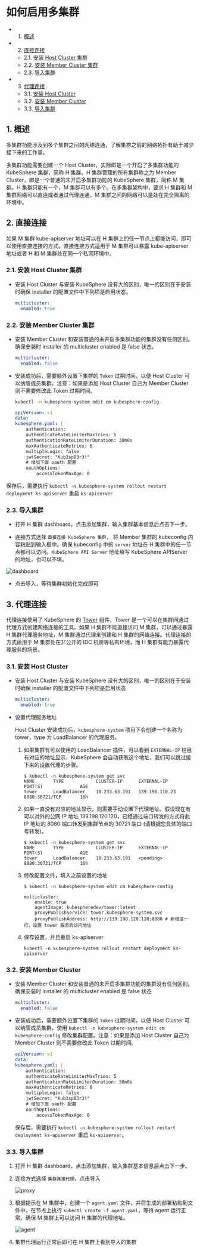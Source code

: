 # 如何启用多集群

<!-- vscode-markdown-toc -->
* 1. [概述](#Intro)
* 2. [直接连接](#direct)
  * 2.1. [安装 Host Cluster 集群](#HostCluster)
  * 2.2. [安装 Member Cluster 集群](#MemberCluster)
  * 2.3. [导入集群](#AddCluster)
* 3. [代理连接](#agent)
  * 3.1. [安装 Host Cluster](#HostCluster-Agent)
  * 3.2. [安装 Member Cluster](#MemberCluster-Agent)
  * 3.3. [导入集群](#AddCluster-Agent)

<!-- vscode-markdown-toc-config
	numbering=true
	autoSave=true
	/vscode-markdown-toc-config -->
<!-- /vscode-markdown-toc -->

## 1. <a name='Intro'></a>概述

多集群功能涉及到多个集群之间的网络连通，了解集群之前的网络拓扑有助于减少接下来的工作量。

多集群功能需要创建一个 Host Cluster，实际即是一个开启了多集群功能的 KubeSphere 集群，简称 H 集群。H 集群管理的所有集群称之为 Member Cluster，即是一个普通的未开启多集群功能的 KubeSphere 集群，简称 M 集群。H 集群只能有一个，M 集群可以有多个。在多集群架构中，要求 H 集群和 M 集群网络可以直连或者通过代理连通，M 集群之间的网络可以是处在完全隔离的环境中。

## 2. <a name='direct'></a>直接连接

如果 M 集群 kube-apiserver 地址可以在 H 集群上的任一节点上都能访问，即可以使用直接连接的方式。直接连接方式适用于 M 集群可以暴露 kube-apiserver 地址或者 H 和 M 集群处在同一个私网环境中。

### 2.1. <a name='HostCluster'></a>安装 Host Cluster 集群

* 安装 Host Cluster 与安装 KubeSphere 没有大的区别，唯一的区别在于安装时确保 installer 的配置文件中下列项是启用状态。

    ```yaml
    multicluster:
      enabled: true
    ```

### 2.2. <a name='MemberCluster'></a>安装 Member Cluster 集群

* 安装 Member Cluster 和安装普通的未开启多集群功能的集群没有任何区别。确保安装时 installer 的 multicluster enabled 是 false 状态。

    ```yaml
    multicluster:
      enabled: false
    ```

* 安装成功后，需要额外设置下集群的 `Token` 过期时间，以便 Host Cluster 可以纳管成员集群。注意：如果是添加 Host Cluster 自己为 Member Cluster 则不需要修改此 Token 过期时间。

     ```bash
    kubectl -n kubesphere-system edit cm kubesphere-config
    ```

    ```yaml
    apiVersion: v1
    data:
    kubesphere.yaml: |
        authentication:
        authenticateRateLimiterMaxTries: 5
        authenticationRateLimiterDuration: 30m0s
        maxAuthenticateRetries: 6
        multipleLogin: false
        jwtSecret: "Kub3sp83r3!"
        # 增加下面 oauth 配置
        oauthOptions:
            accessTokenMaxAge: 0
    ```

保存后，需要执行 `kubectl -n kubesphere-system rollout restart deployment ks-apiserver` 重启 `ks-apiserver`

### 2.3. <a name='AddCluster'></a>导入集群

* 打开 H 集群 dashboard，点击添加集群，输入集群基本信息后点击下一步。

* 连接方式选择 `直接连接 KubeSphere 集群`， 将 Member 集群的 kubeconfig 内容粘贴到输入框中。确保 kubeconfig 中的 `server` 地址在 H 集群中的任一节点都可以访问。`KubeSphere API Server` 地址填写 KubeSphere APIServer 的地址，也可以不填。

![dashboard](./direct_import.png)

* 点击导入，等待集群初始化完成即可

## 3. <a name='agent'></a>代理连接

代理连接使用了 KubeSphere 的 [Tower](https://github.com/kubesphere/tower) 组件，Tower 是一个可以在集群间通过代理方式创建网络连接的工具。如果 H 集群不能直接访问 M 集群，可以通过暴露 H 集群代理服务地址，M 集群通过代理来创建和 H 集群的网络连接。代理连接的方式适用于 M 集群处在非公开的 IDC 机房等私有环境，而 H 集群有能力暴露代理服务的场景。

### 3.1. <a name='HostCluster-Agent'></a>安装 Host Cluster

* 安装 Host Cluster 与安装 KubeSphere 没有大的区别，唯一的区别在于安装时确保 installer 的配置文件中下列项是启用状态

    ```yaml
    multicluster:
      enabled: true
    ```

* 设置代理服务地址

  Host Cluster 安装成功后，`kubesphere-system` 项目下会创建一个名称为 tower，type 为 LoadBalancer 的代理服务。

  1. 如果集群有可以使用的 LoadBalancer 插件，可以看到 `EXTERNAL-IP` 栏目有对应的地址显示，KubeSphere 会自动获取这个地址，我们可以跳过接下来的设置代理的步骤。

        ```shell
        $ kubectl -n kubesphere-system get svc
        NAME       TYPE            CLUSTER-IP      EXTERNAL-IP     PORT(S)              AGE
        tower      LoadBalancer    10.233.63.191   139.198.110.23  8080:30721/TCP       16h
        ```

  2. 如果一直没有对应的地址显示，则需要手动设置下代理地址。假设现在有可以对外的公网 IP 地址 139.198.120.120，已经通过端口转发的方式将此 IP 地址的 8080 端口转发到集群节点的 30721 端口 (请根据您具体的端口号转发)。

        ```shell
        $ kubectl -n kubesphere-system get svc
        NAME       TYPE            CLUSTER-IP      EXTERNAL-IP     PORT(S)              AGE
        tower      LoadBalancer    10.233.63.191   <pending>  8080:30721/TCP       16h
        ```

  3. 修改配置文件，填入之前设置的地址

        ```shell
        $ kubectl -n kubesphere-system edit cm kubesphere-config

        multicluster:
            enable: true
            agentImage: kubespheredev/tower:latest
            proxyPublishService: tower.kubesphere-system.svc
            proxyPublishAddress: http://139.198.120.120:8080 # 新增这一行，设置 tower 服务的访问地址
        ```

  4. 保存设置，并且重启 ks-apiserver

        ```shell
        kubectl -n kubesphere-system rollout restart deployment ks-apiserver
        ```

### 3.2. <a name='MemberCluster-Agent'></a>安装 Member Cluster

* 安装 Member Cluster 和安装普通的未开启多集群功能的集群没有任何区别。确保安装时 installer 的 multicluster enabled 是 false 状态

    ```yaml
    multicluster:
      enabled: false
    ```

* 安装成功后，需要额外设置下集群的 `Token` 过期时间，以便 Host Cluster 可以纳管成员集群，使用 `kubectl -n kubesphere-system edit cm kubesphere-config` 修改集群配置。注意：如果是添加 Host Cluster 自己为 Member Cluster 则不需要修改此 Token 过期时间。


    ```yaml
    apiVersion: v1
    data:
    kubesphere.yaml: |
        authentication:
        authenticateRateLimiterMaxTries: 5
        authenticationRateLimiterDuration: 30m0s
        maxAuthenticateRetries: 6
        multipleLogin: false
        jwtSecret: "Kub3sp83r3!"
        # 增加下面 oauth 配置
        oauthOptions:
            accessTokenMaxAge: 0
    ```

    保存后，需要执行 `kubectl -n kubesphere-system rollout restart deployment ks-apiserver` 重启 `ks-apiserver`。

### 3.3. <a name='AddCluster-Agent'></a>导入集群

1. 打开 H 集群 dashboard，点击添加集群，输入集群基本信息后点击下一步。

2. 连接方式选择 `集群连接代理`，点击导入

   ![proxy](./proxy.png)

3. 根据提示在 M 集群中，创建一个 `agent.yaml` 文件，并将生成的部署粘贴到文件中，在节点上执行 `kubectl create -f agent.yaml`，等待 agent 运行正常。确保 M 集群上可以访问 H 集群的代理地址。

   ![agent](./agent.png)

4. 集群代理运行正常后即可在 H 集群上看到导入的集群
